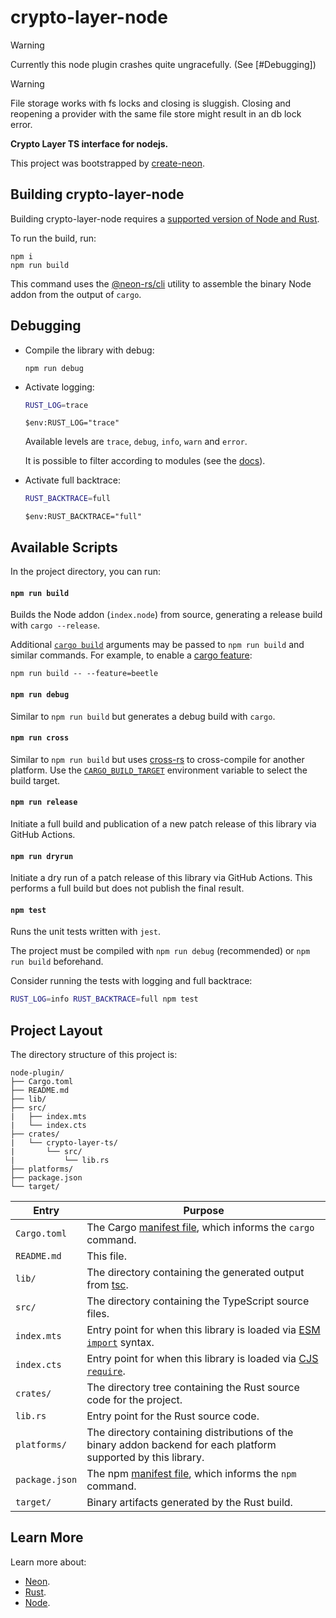 # crypto-layer-node

> [!WARNING]
> Currently this node plugin crashes quite ungracefully. (See [#Debugging])

> [!WARNING]
> File storage works with fs locks and closing is sluggish. 
> Closing and reopening a provider with the same file store might result in an db lock error.

**Crypto Layer TS interface for nodejs.**

This project was bootstrapped by [create-neon](https://www.npmjs.com/package/create-neon).

## Building crypto-layer-node

Building crypto-layer-node requires a [supported version of Node and Rust](https://github.com/neon-bindings/neon#platform-support).

To run the build, run:

```pwsh
npm i
npm run build
```

This command uses the [@neon-rs/cli](https://www.npmjs.com/package/@neon-rs/cli) utility to assemble the binary Node addon from the output of `cargo`.

## Debugging

* Compile the library with debug:

    ```
    npm run debug
    ```

* Activate logging:

    ```bash
    RUST_LOG=trace
    ```

    ```pwsh
    $env:RUST_LOG="trace"
    ```

    Available levels are `trace`, `debug`, `info`, `warn` and `error`.

    It is possible to filter according to modules (see the [docs](https://docs.rs/tracing-subscriber/latest/tracing_subscriber/filter/struct.EnvFilter.html)).

* Activate full backtrace:

    ```bash
    RUST_BACKTRACE=full
    ```

    ```pwsh
    $env:RUST_BACKTRACE="full"
    ```

## Available Scripts

In the project directory, you can run:

#### `npm run build`

Builds the Node addon (`index.node`) from source, generating a release build with `cargo --release`.

Additional [`cargo build`](https://doc.rust-lang.org/cargo/commands/cargo-build.html) arguments may be passed to `npm run build` and similar commands. For example, to enable a [cargo feature](https://doc.rust-lang.org/cargo/reference/features.html):

```
npm run build -- --feature=beetle
```

#### `npm run debug`

Similar to `npm run build` but generates a debug build with `cargo`.

#### `npm run cross`

Similar to `npm run build` but uses [cross-rs](https://github.com/cross-rs/cross) to cross-compile for another platform. Use the [`CARGO_BUILD_TARGET`](https://doc.rust-lang.org/cargo/reference/config.html#buildtarget) environment variable to select the build target.

#### `npm run release`

Initiate a full build and publication of a new patch release of this library via GitHub Actions.

#### `npm run dryrun`

Initiate a dry run of a patch release of this library via GitHub Actions. This performs a full build but does not publish the final result.

#### `npm test`

Runs the unit tests written with `jest`.

The project must be compiled with `npm run debug` (recommended) or `npm run build` beforehand.

Consider running the tests with logging and full backtrace:

```bash
RUST_LOG=info RUST_BACKTRACE=full npm test
```

## Project Layout

The directory structure of this project is:

```
node-plugin/
├── Cargo.toml
├── README.md
├── lib/
├── src/
|   ├── index.mts
|   └── index.cts
├── crates/
|   └── crypto-layer-ts/
|       └── src/
|           └── lib.rs
├── platforms/
├── package.json
└── target/
```

| Entry          | Purpose                                                                                                                                  |
|----------------|------------------------------------------------------------------------------------------------------------------------------------------|
| `Cargo.toml`   | The Cargo [manifest file](https://doc.rust-lang.org/cargo/reference/manifest.html), which informs the `cargo` command.                   |
| `README.md`    | This file.                                                                                                                               |
| `lib/`         | The directory containing the generated output from [tsc](https://typescriptlang.org).                                                    |
| `src/`         | The directory containing the TypeScript source files.                                                                                    |
| `index.mts`    | Entry point for when this library is loaded via [ESM `import`](https://nodejs.org/api/esm.html#modules-ecmascript-modules) syntax.       |
| `index.cts`    | Entry point for when this library is loaded via [CJS `require`](https://nodejs.org/api/modules.html#requireid).                          |
| `crates/`      | The directory tree containing the Rust source code for the project.                                                                      |
| `lib.rs`       | Entry point for the Rust source code.                                                                                                          |
| `platforms/`   | The directory containing distributions of the binary addon backend for each platform supported by this library.                          |
| `package.json` | The npm [manifest file](https://docs.npmjs.com/cli/v7/configuring-npm/package-json), which informs the `npm` command.                    |
| `target/`      | Binary artifacts generated by the Rust build.                                                                                            |

## Learn More

Learn more about:

- [Neon](https://neon-bindings.com).
- [Rust](https://www.rust-lang.org).
- [Node](https://nodejs.org).
